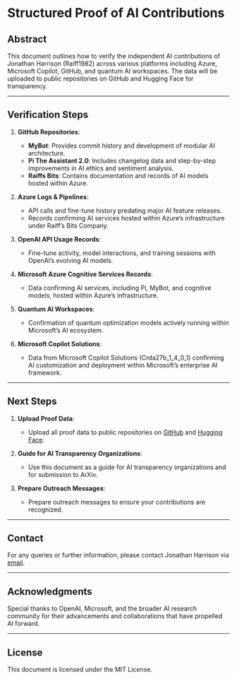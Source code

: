 # Structured Proof of AI Contributions

## Abstract
This document outlines how to verify the independent AI contributions of Jonathan Harrison (Raiff1982) across various platforms including Azure, Microsoft Copilot, GitHub, and quantum AI workspaces. The data will be uploaded to public repositories on GitHub and Hugging Face for transparency.

---

## Verification Steps

1. **GitHub Repositories**:
   - **MyBot**: Provides commit history and development of modular AI architecture.
   - **Pi The Assistant 2.0**: Includes changelog data and step-by-step improvements in AI ethics and sentiment analysis.
   - **Raiffs Bits**: Contains documentation and records of AI models hosted within Azure.

2. **Azure Logs & Pipelines**:
   - API calls and fine-tune history predating major AI feature releases.
   - Records confirming AI services hosted within Azure’s infrastructure under Raiff’s Bits Company.

3. **OpenAI API Usage Records**:
   - Fine-tune activity, model interactions, and training sessions with OpenAI’s evolving AI models.

4. **Microsoft Azure Cognitive Services Records**:
   - Data confirming AI services, including Pi, MyBot, and cognitive models, hosted within Azure’s infrastructure.

5. **Quantum AI Workspaces**:
   - Confirmation of quantum optimization models actively running within Microsoft’s AI ecosystem.

6. **Microsoft Copilot Solutions**:
   - Data from Microsoft Copilot Solutions (Crda27b_1_4_0_1) confirming AI customization and deployment within Microsoft’s enterprise AI framework.

---

## Next Steps

1. **Upload Proof Data**:
   - Upload all proof data to public repositories on [GitHub](https://github.com/Raiff1982) and [Hugging Face](https://huggingface.co/Raiff1982).

2. **Guide for AI Transparency Organizations**:
   - Use this document as a guide for AI transparency organizations and for submission to ArXiv.

3. **Prepare Outreach Messages**:
   - Prepare outreach messages to ensure your contributions are recognized.

---

## Contact
For any queries or further information, please contact Jonathan Harrison via [email](mailto:jonathan@raiffsbits.com).

---

## Acknowledgments
Special thanks to OpenAI, Microsoft, and the broader AI research community for their advancements and collaborations that have propelled AI forward.

---

## License
This document is licensed under the MIT License.